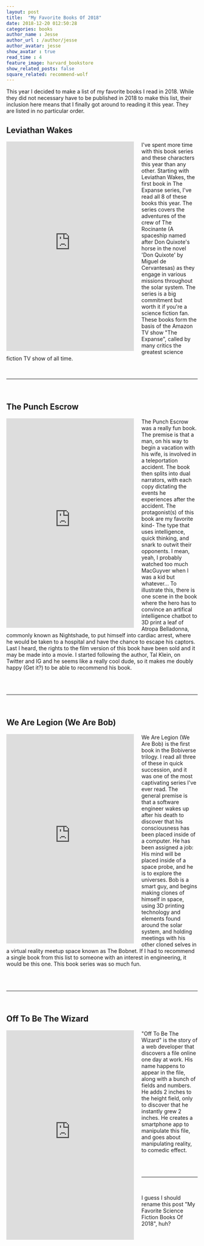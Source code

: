 ```yaml
---
layout: post
title:  "My Favorite Books Of 2018"
date: 2018-12-20 012:50:28
categories: books
author_name : Jesse
author_url : /author/jesse
author_avatar: jesse
show_avatar : true
read_time : 4
feature_image: harvard_bookstore
show_related_posts: false
square_related: recommend-wolf
---
```


This year I decided to make a list of my favorite books I read in 2018. While they did not necessary have to be published in 2018 to make this list, their inclusion here means that I finally got around to reading it this year. They are listed in no particular order.

<div>
<h2>Leviathan Wakes</h2>
<iframe style="max-width: 100%;float:left;padding-right: 20px" src="https://read.amazon.com/kp/card?asin=0316129089&amp;preview=inline&amp;linkCode=kpe&amp;ref_=cm_sw_r_kb_dp_sTzZwb050CJB9&amp;" width="336" height="550" frameborder="0" allowfullscreen="allowfullscreen"></iframe>

<p>
I've spent more time with this book series and these characters this year than any other. Starting with Leviathan Wakes, the first book in The Expanse series, I've read all 8 of these books this year. The series covers the adventures of the crew of The Rocinante (A spaceship named after Don Quixote's horse in the novel 'Don Quixote' by Miguel de Cervantesas) as they engage in various missions throughout the solar system. The series is a big commitment but worth it if you're a science fiction fan. These books form the basis of the Amazon TV show "The Expanse", called by many critics the greatest science fiction TV show of all time.
</p>
<br>
<hr>
<br>  
</div>
<div>
<h2>The Punch Escrow</h2>
<iframe style="max-width: 100%;float:left;padding-right: 20px" src="https://read.amazon.com/kp/card?asin=1942645589&amp;preview=inline&amp;linkCode=kpe&amp;ref_=cm_sw_r_kb_dp_sTzZwb050CJB9&amp;" width="336" height="550" frameborder="0" allowfullscreen="allowfullscreen"></iframe>

<p>
The Punch Escrow was a really fun book. The premise is that a man, on his way to begin a vacation with his wife, is involved in a teleportation accident. The book then splits into dual narrators, with each copy dictating the events he experiences after the accident. The protagonist(s) of this book are my favorite kind- The type that uses intelligence, quick thinking, and snark to outwit their opponents. I mean, yeah, I probably watched too much MacGuyver when I was a kid but whatever... To illustrate this, there is one scene in the book where the hero has to convince an artifical intelligence chatbot to 3D print a leaf of Atropa Belladonna, commonly known as Nightshade, to put himself into cardiac arrest, where he would be taken to a hospital and have the chance to escape his captors. Last I heard, the rights to the film version of this book have been sold and it may be made into a movie. I started following the author, Tal Klein, on Twitter and IG and he seems like a really cool dude, so it makes me doubly happy (Get it?) to be able to recommend his book.</p>
<br>
<br>
<hr>
<br>  
</div>
<div>
<h2>We Are Legion (We Are Bob)</h2>
<iframe style="max-width: 100%;float:left;padding-right: 20px" src="https://read.amazon.com/kp/card?asin=1680680587&amp;preview=inline&amp;linkCode=kpe&amp;ref_=cm_sw_r_kb_dp_sTzZwb050CJB9&amp;" width="336" height="550" frameborder="0" allowfullscreen="allowfullscreen"></iframe>

<p>
We Are Legion (We Are Bob) is the first book in the Bobiverse trilogy. I read all three of these in quick succession, and it was one of the most captivating series I've ever read. The general premise is that a software engineer wakes up after his death to discover that his consciousness has been placed inside of a computer. He has been assigned a job: His mind will be placed inside of a space probe, and he is to explore the universes. Bob is a smart guy, and begins making clones of himself in space, using 3D printing technology and elements found around the solar system, and holding meetings with his other cloned selves in a virtual reality meetup space known as The Bobnet. If I had to recommend a single book from this list to someone with an interest in engineering, it would be this one. This book series was so much fun.
</p>
<br>
<br>
<hr>
<br>  
</div>
<div>
<h2>Off To Be The Wizard</h2>
<iframe style="max-width: 100%;float:left;padding-right: 20px" src="https://read.amazon.com/kp/card?asin=1612184715&amp;preview=inline&amp;linkCode=kpe&amp;ref_=cm_sw_r_kb_dp_sTzZwb050CJB9&amp;" width="336" height="550" frameborder="0" allowfullscreen="allowfullscreen"></iframe>

<p>
"Off To Be The Wizard" is the story of a web developer that discovers a file online one day at work. His name happens to appear in the file, along with a bunch of fields and numbers. He adds 2 inches to the height field, only to discover that he instantly grew 2 inches. He creates a smartphone app to manipulate this file, and goes about manipulating reality, to comedic effect.</p>
<br>
<br>
<hr>
<br>  
</div>

I guess I should rename this post "My Favorite Science Fiction Books Of 2018", huh?
